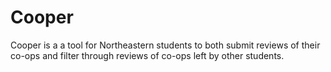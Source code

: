 # Cooper
Cooper is a a tool for Northeastern students to both submit reviews of their co-ops and filter through reviews of co-ops left by other students.